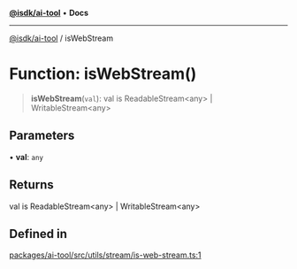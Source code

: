 [**@isdk/ai-tool**](../README.md) • **Docs**

***

[@isdk/ai-tool](../globals.md) / isWebStream

# Function: isWebStream()

> **isWebStream**(`val`): val is ReadableStream\<any\> \| WritableStream\<any\>

## Parameters

• **val**: `any`

## Returns

val is ReadableStream\<any\> \| WritableStream\<any\>

## Defined in

[packages/ai-tool/src/utils/stream/is-web-stream.ts:1](https://github.com/isdk/ai-tool.js/blob/5f9f0083c734722103ff5468e424b48c212a55f0/src/utils/stream/is-web-stream.ts#L1)
